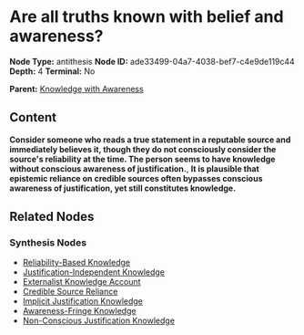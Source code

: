 # Are all truths known with belief and awareness?

**Node Type:** antithesis
**Node ID:** ade33499-04a7-4038-bef7-c4e9de119c44
**Depth:** 4
**Terminal:** No

**Parent:** [Knowledge with Awareness](knowledge-with-awareness-synthesis-0603260e-bbf7-4aa6-81ed-22dd25e52b8f.md)

## Content

**Consider someone who reads a true statement in a reputable source and immediately believes it, though they do not consciously consider the source's reliability at the time. The person seems to have knowledge without conscious awareness of justification.**, **It is plausible that epistemic reliance on credible sources often bypasses conscious awareness of justification, yet still constitutes knowledge.**

## Related Nodes

### Synthesis Nodes

- [Reliability-Based Knowledge](reliability-based-knowledge-synthesis-4e5b013b-1584-4cf0-bbd1-a8485a6fe64c.md)
- [Justification-Independent Knowledge](justification-independent-knowledge-synthesis-9bd2649c-78da-4a0e-9a5c-fd7374930baa.md)
- [Externalist Knowledge Account](externalist-knowledge-account-synthesis-ad2ebcd1-a5c2-41d2-ac89-d4429d8d72f5.md)
- [Credible Source Reliance](credible-source-reliance-synthesis-6a8216ea-f0af-4403-b15a-54e0c9acd930.md)
- [Implicit Justification Knowledge](implicit-justification-knowledge-synthesis-2986eedc-02e6-47ac-a3a5-62b1ac3667e4.md)
- [Awareness-Fringe Knowledge](awareness-fringe-knowledge-synthesis-841436c8-cfb0-44b5-b9e4-0cf57555f0a7.md)
- [Non-Conscious Justification Knowledge](non-conscious-justification-knowledge-synthesis-500e24bd-cd7a-4c82-ae86-0b340f5939d2.md)
